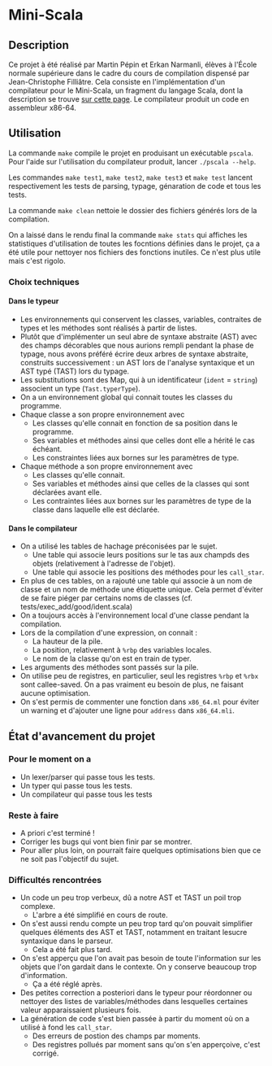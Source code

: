Mini-Scala
======

Description
-----------
Ce projet à été réalisé par Martin Pépin et Erkan Narmanli, élèves à l'École
normale supérieure dans le cadre du cours de compilation dispensé par
Jean-Christophe Filliâtre. Cela consiste en l'implémentation d'un compilateur
pour le Mini-Scala, un fragment du langage Scala, dont la description se
trouve [sur cette page](https://www.lri.fr/~filliatr/ens/compil/).
Le compilateur produit un code en assembleur x86-64.

Utilisation
-----------

La commande `make` compile le projet en produisant un exécutable `pscala`. Pour
l'aide sur l'utilisation du compilateur produit, lancer `./pscala --help`.

Les commandes `make test1`, `make test2`, `make test3` et `make test` lancent
respectivement les tests de parsing, typage, génaration de code et tous les
tests.

La commande `make clean` nettoie le dossier des fichiers générés lors de la
compilation.

On a laissé dans le rendu final la commande `make stats` qui affiches les
statistiques d'utilisation de toutes les focntions définies dans le projet, ça a
été utile pour nettoyer nos fichiers des fonctions inutiles. Ce n'est plus utile
mais c'est rigolo.

### Choix techniques

#### Dans le typeur

* Les environnements qui conservent les classes, variables, contraites de types
  et les méthodes sont réalisés à partir de listes.
* Plutôt que d'implémenter un seul abre de syntaxe abstraite (AST) avec des
  champs décorables que nous aurions rempli pendant la phase de typage, nous
  avons préféré écrire deux arbres de syntaxe abstraite, construits successivement :
  un AST lors de l'analyse syntaxique et un AST typé (TAST) lors du typage.
* Les substitutions sont des Map, qui à un 
  identificateur (`ident` = `string`) associent un type (`Tast.typerType`).
* On a un environnement global qui connait toutes les classes du programme.
* Chaque classe a son propre environnement avec
  * Les classes qu'elle connait en fonction de sa position dans le programme.
  * Ses variables et méthodes ainsi que celles dont elle a hérité le cas échéant.
  * Les constraintes liées aux bornes sur les paramètres de type.
* Chaque méthode a son propre environnement avec 
  * Les classes qu'elle connait.
  * Ses variables et méthodes ainsi que celles de la classes qui sont déclarées
    avant elle.
  * Les contraintes liées aux bornes sur les paramètres de type de la classe
    dans laquelle elle est déclarée.

#### Dans le compilateur

* On a utilisé les tables de hachage préconisées par le sujet.
  * Une table qui associe leurs positions sur le tas aux champds des objets
  (relativement à l'adresse de l'objet).
  * Une table qui associe les positions des méthodes pour les `call_star`.
* En plus de ces tables, on a rajouté une
  table qui associe à un nom de classe et un nom de méthode une étiquette
	unique. Cela permet d'éviter de se faire piéger par certains noms de classes
  (cf. tests/exec\_add/good/ident.scala)
* On a toujours accès à l'environnement local d'une classe pendant la
  compilation.
* Lors de la compilation d'une expression, on connait :
  * La hauteur de la pile.
  * La position, relativement à `%rbp` des variables locales.
  * Le nom de la classe qu'on est en train de typer.
* Les arguments des méthodes sont passés sur la pile.
* On utilise peu de registres, en particulier, seul les registres `%rbp` et `%rbx`
  sont callee-saved. On a pas vraiment eu besoin de plus, ne faisant aucune
  optimisation.
* On s'est permis de commenter une fonction dans `x86_64.ml` pour éviter un
  warning et d'ajouter une ligne pour `address` dans `x86_64.mli`.

État d'avancement du projet 
---------------------------
### Pour le moment on a
* Un lexer/parser qui passe tous les tests.
* Un typer qui passe tous les tests.
* Un compilateur qui passe tous les tests

### Reste à faire
* A priori c'est terminé !
* Corriger les bugs qui vont bien finir par se montrer.
* Pour aller plus loin, on pourrait faire quelques optimisations bien que ce ne
  soit pas l'objectif du sujet.

### Difficultés rencontrées

* Un code un peu trop verbeux, dû a notre AST et TAST un poil trop complexe.
  * L'arbre a été simplifié en cours de route.
* On  s'est aussi rendu compte un peu trop tard qu'on pouvait simplifier
  quelques éléments des AST et TAST, notamment en traitant lesucre syntaxique
  dans le parseur. 
  * Cela a été fait plus tard.
* On s'est apperçu que l'on avait pas besoin de toute l'information
  sur les objets que l'on gardait dans le contexte. On y conserve beaucoup trop
  d'information.
  * Ça a été réglé après.
* Des petites correction a posteriori dans le typeur pour réordonner ou nettoyer
  des listes de variables/méthodes dans lesquelles certaines valeur
  apparaissaient plusieurs fois.
* La génération de code s'est bien passée à partir du moment où on a utilisé à
  fond les `call_star`.
  * Des erreurs de postion des champs par moments.
  * Des registres pollués par moment sans qu'on s'en apperçoive, c'est corrigé.


